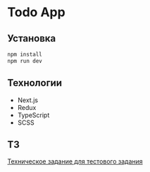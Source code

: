 # Todo App

## Установка
```bash
npm install
npm run dev
```

## Технологии
- Next.js
- Redux
- TypeScript
- SCSS

## ТЗ
[Техническое задание для тестового задания](https://docs.google.com/document/d/1H-tJQC-m8EwZMuUtPxJ0X4wdz78orxtOxmKBfSFiq2U/edit?tab=t.0)